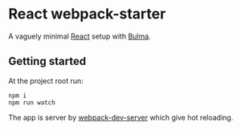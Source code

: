 # React webpack-starter

A vaguely minimal [React](https://reactjs.org/) setup with [Bulma](https://bulma.io/).

## Getting started

At the project root run:

```
npm i
npm run watch
```

The app is server by [webpack-dev-server](https://github.com/webpack/webpack-dev-server)
which give hot reloading.
